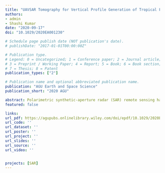 ```yaml
---
title: "UAVSAR Tomography for Vertical Profile Generation of Tropical Forest of Mondah National Park, Gabon"
authors:
- admin
- Shashi Kumar
date: "2020-09-17"
doi: "10.1029/2020EA001230"

# Schedule page publish date (NOT publication's date).
# publishDate: "2017-01-01T00:00:00Z"

# Publication type.
# Legend: 0 = Uncategorized; 1 = Conference paper; 2 = Journal article;
# 3 = Preprint / Working Paper; 4 = Report; 5 = Book; 6 = Book section;
# 7 = Thesis; 8 = Patent
publication_types: ["2"]

# Publication name and optional abbreviated publication name.
publication: "AGU Earth and Space Science"
publication_short: "2020 AGU"

abstract: Polarimetric synthetic-aperture radar (SAR) remote sensing has been widely used for structural and biophysical parameters retrieval of forest vegetation. It has been found that the combination of polarimetric properties and interferometric characteristics of SAR remote sensing provides the capacity to retrieve forest height. The prime objective of this research was to investigate the potential of Polarimetric Synthetic Aperture Radar Tomography (PolTomSAR) for the forested and river region of Mondah National Park, Gabon. SAR tomography is an improved method for acquiring the height of geographical features. UAVSAR L-band fully polarimetric multibaseline data have been used in this research (1.275 GHz). SAR data and ground data over the area have been collected in the year 2016. With the superresolution-based Capon algorithm, multiple scatterers located at a different vertical position in the same azimuth range cell has been resolved and reconstructed. This work provides a framework for Capon-based tomographic processing of multibaseline UAVSAR data for vertical profile retrieval of forest vegetation. The height profile of the forest patch having sparse, as well as dense vegetation, were retrieved. The vertical profile for a single azimuthal bin was obtained in range direction. The tomographic profile obtained was cross-checked with the field-measured forest height for the 16 locations in Mondah National Park, Gabon. To check the accuracy of the applied method, the statistical method of R2 and root-mean-square error (RMSE) is employed. The obtained RMSE of the result is 4.21 m and R2 is 0.92. The obtained results were concluded to find the potential of the Capon algorithm for the tomographic reconstruction of UAVSAR data.
featured: false

links:
url_pdf: https://agupubs.onlinelibrary.wiley.com/doi/epdf/10.1029/2020EA001230
url_code: ''
url_dataset: ''
url_poster: ''
url_project: ''
url_slides: ''
url_source: ''
url_video: ''


projects: [SAR]
---
```


